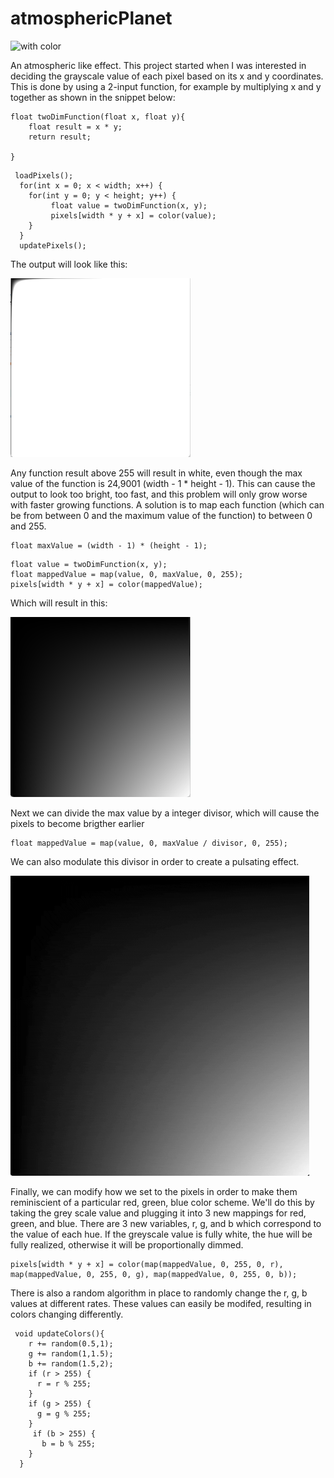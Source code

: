 # atmosphericPlanet

![with color](./atomsphereImages/atomsphereGif.gif)

An atmospheric like effect. This project started when I was interested in deciding the grayscale value of each pixel based on its x and y coordinates. This is done by using a 2-input function, for example by multiplying x and y together as shown in the snippet below:
``` processing
float twoDimFunction(float x, float y){
    float result = x * y;
    return result;
 
}
```
```processing 
 loadPixels();
  for(int x = 0; x < width; x++) {
    for(int y = 0; y < height; y++) {
         float value = twoDimFunction(x, y);
         pixels[width * y + x] = color(value);
    }
  }
  updatePixels();
```

The output will look like this:


![initial attempt](./atomsphereImages/atomsphereNoMap.png)


Any function result above 255 will result in white, even though the max value of the function is 24,9001 (width - 1 * height - 1). This can cause the output to look too bright, too fast, and this problem will only grow worse with faster growing functions. A solution is to map each function (which can be from between 0 and the maximum value of the function) to between 0 and 255.
```processing 
float maxValue = (width - 1) * (height - 1);
```
```processing 
float value = twoDimFunction(x, y);
float mappedValue = map(value, 0, maxValue, 0, 255);
pixels[width * y + x] = color(mappedValue);
```


Which will result in this:

![with mapping](./atomsphereImages/atomsphereMapped.png)

Next we can divide the max value by a integer divisor, which will cause the pixels to become brigther earlier
```processing
float mappedValue = map(value, 0, maxValue / divisor, 0, 255);
```
We can also modulate this divisor in order to create a pulsating effect. 

![pulsating](./atomsphereImages/atomsphereNoColor.gif)

Finally, we can modify how we set to the pixels in order to make them reminiscient of a particular red, green, blue color scheme. We'll do this by taking the grey scale value and plugging it into 3 new mappings for red, green, and blue. There are 3 new variables, r, g, and b which correspond to the value of each hue. If the greyscale value is fully white, the hue will be fully realized, otherwise it will be proportionally dimmed. 
```processing
pixels[width * y + x] = color(map(mappedValue, 0, 255, 0, r), map(mappedValue, 0, 255, 0, g), map(mappedValue, 0, 255, 0, b));
```
There is also a random algorithm in place to randomly change the r, g, b values at different rates. These values can easily be modifed, resulting in colors changing differently. 
```processing
 void updateColors(){
    r += random(0.5,1);
    g += random(1,1.5);
    b += random(1.5,2);
    if (r > 255) {
      r = r % 255;
    }
    if (g > 255) {
      g = g % 255; 
    }
     if (b > 255) {
       b = b % 255;
    }
  }
```


